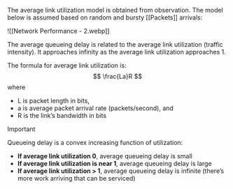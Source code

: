 The average link utilization model is obtained from observation. The model below is assumed based on random and bursty [[Packets]] arrivals:

![[Network Performance - 2.webp]]

The average queueing delay is related to the average link utilization (traffic intensity). It approaches infinity as the average link utilization approaches 1.

The formula for average link utilization is:
$$
\frac{La}R
$$
where 
- L is packet length in bits, 
- a is average packet arrival rate (packets/second), and 
- R is the link’s bandwidth in bits

>[!IMPORTANT]
>Queueing delay is a convex increasing function of utilization:
>- **If average link utilization 0**, average queueing delay is small
>- **If average link utilization is near 1**, average queueing delay is large
>- **If average link utilization > 1**, average queueing delay is infinite (there’s more work arriving that can be serviced)

